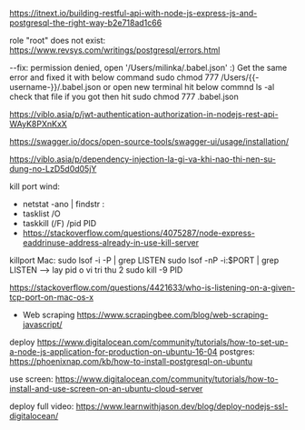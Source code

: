 https://itnext.io/building-restful-api-with-node-js-express-js-and-postgresql-the-right-way-b2e718ad1c66

role "root" does not exist: https://www.revsys.com/writings/postgresql/errors.html

--fix: permission denied, open '/Users/milinka/.babel.json'
:) Get the same error and fixed it with below command
sudo chmod 777 /Users/{{-username-}}/.babel.json
or open new terminal hit below commnd
ls -al
check that file
if you got then hit
sudo chmod 777 .babel.json

https://viblo.asia/p/jwt-authentication-authorization-in-nodejs-rest-api-WAyK8PXnKxX

https://swagger.io/docs/open-source-tools/swagger-ui/usage/installation/

https://viblo.asia/p/dependency-injection-la-gi-va-khi-nao-thi-nen-su-dung-no-LzD5d0d05jY

kill port wind:
- netstat -ano | findstr :<PORT>
- tasklist /O
- taskkill (/F) /pid PID
- https://stackoverflow.com/questions/4075287/node-express-eaddrinuse-address-already-in-use-kill-server

killport Mac: sudo lsof -i -P | grep LISTEN
sudo lsof -nP -i:$PORT | grep LISTEN --> lay pid o vi tri thu 2
sudo kill -9 PID

https://stackoverflow.com/questions/4421633/who-is-listening-on-a-given-tcp-port-on-mac-os-x

- Web scraping
https://www.scrapingbee.com/blog/web-scraping-javascript/

deploy
https://www.digitalocean.com/community/tutorials/how-to-set-up-a-node-js-application-for-production-on-ubuntu-16-04
postgres: https://phoenixnap.com/kb/how-to-install-postgresql-on-ubuntu

use screen: https://www.digitalocean.com/community/tutorials/how-to-install-and-use-screen-on-an-ubuntu-cloud-server


deploy full video: https://www.learnwithjason.dev/blog/deploy-nodejs-ssl-digitalocean/
